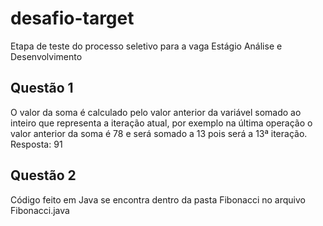 # desafio-target

Etapa de teste do processo seletivo para a vaga Estágio Análise e Desenvolvimento

## Questão 1

O valor da soma é calculado pelo valor anterior da variável somado ao inteiro que representa a iteração atual, por exemplo na última operação o valor anterior da soma é 78 e será somado a 13 pois será a 13ª iteração.
Resposta: 91

## Questão 2

Código feito em Java se encontra dentro da pasta Fibonacci no arquivo Fibonacci.java

